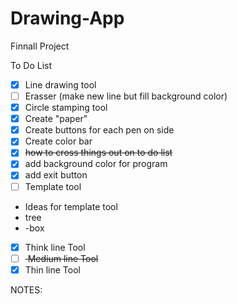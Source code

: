 # Drawing-App
Finnall Project

To Do List
- [x] Line drawing tool
- [ ] Erasser (make new line but fill background color)
- [x] Circle stamping tool
- [x] Create "paper"
- [x] Create buttons for each pen on side
- [x] Create color bar
- [x] <del>how to cross things out on to do list</del>
- [x] add background color for program
- [x] add exit button
- [ ] Template tool
- Ideas for template tool
- tree
- -box
- [x] Think line Tool
- [ ] <del> Medium line Tool</del>
- [x] Thin line Tool   

NOTES: 

